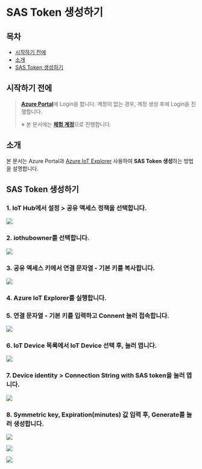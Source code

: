 # SAS Token 생성하기



## 목차

- [시작하기 전에](#Prerequisites)
- [소개](#Introduction)
- [SAS Token 생성하기](#Create_Sas_Token)



<a name="Prerequisites"></a>
## 시작하기 전에

> [**Azure Portal**][Link-Azure-Portal]에 Login을 합니다. 계정이 없는 경우, 계정 생성 후에 Login을 진행합니다.
>
> ※ 본 문서에는 [**체험 계정**][Link-Azure-Account-Free]으로 진행합니다.



<a name="Introduction"></a>
## 소개

본 문서는 Azure Portal과 [Azure IoT Explorer][Link-Azure_IoT_Explorer] 사용하여 **SAS Token 생성**하는 방법을 설명합니다.



<a name="Create_Sas_Token"></a>
## SAS Token 생성하기

### 1. IoT Hub에서 **설정** > **공유 액세스 정책**을 선택합니다.

![][Link-Create_Sas_Token_1]

### 2. **iothubowner**를 선택합니다.

![][Link-Create_Sas_Token_2]

### 3. 공유 엑세스 키에서 **연결 문자열 - 기본 키**를 복사합니다.

![][Link-Create_Sas_Token_3]

### 4. **Azure IoT Explorer**를 실행합니다.

### 5. **연결 문자열 - 기본 키**를 입력하고 **Connent** 눌러 접속합니다.

![][Link-Create_Sas_Token_4]

### 6. IoT Device 목록에서 IoT Device 선택 후, 눌러 엽니다.

![][Link-Create_Sas_Token_5]

### 7. **Device identity** > **Connection String with SAS token**을 눌러 엽니다.

![][Link-Create_Sas_Token_6]

### 8. **Symmetric key**, **Expiration(minutes)** 값 입력 후, **Generate**를 눌러 생성합니다.

![][Link-Create_Sas_Token_8]

![][Link-Create_Sas_Token_9]

![][Link-Create_Sas_Token_10]



[Link-Azure-Portal]: https://portal.azure.com/
[Link-Azure_IoT_Explorer]: https://github.com/Azure/azure-iot-explorer/releases
[Link-Azure-Account-Free]: https://azure.microsoft.com/ko-kr/free/
[Link-Create_Sas_Token_1]: https://github.com/Wiznet/azure-iot-kr/blob/master/images/azure_iot_explorer_create_sas_token_1.png
[Link-Create_Sas_Token_2]: https://github.com/Wiznet/azure-iot-kr/blob/master/images/azure_iot_explorer_create_sas_token_2.png
[Link-Create_Sas_Token_3]: https://github.com/Wiznet/azure-iot-kr/blob/master/images/azure_iot_explorer_create_sas_token_3.png
[Link-Create_Sas_Token_4]: https://github.com/Wiznet/azure-iot-kr/blob/master/images/azure_iot_explorer_create_sas_token_4.png
[Link-Create_Sas_Token_5]: https://github.com/Wiznet/azure-iot-kr/blob/master/images/azure_iot_explorer_create_sas_token_5.png
[Link-Create_Sas_Token_6]: https://github.com/Wiznet/azure-iot-kr/blob/master/images/azure_iot_explorer_create_sas_token_6.png
[Link-Create_Sas_Token_8]: https://github.com/Wiznet/azure-iot-kr/blob/master/images/azure_iot_explorer_create_sas_token_8.png
[Link-Create_Sas_Token_9]: https://github.com/Wiznet/azure-iot-kr/blob/master/images/azure_iot_explorer_create_sas_token_9.png
[Link-Create_Sas_Token_10]: https://github.com/Wiznet/azure-iot-kr/blob/master/images/azure_iot_explorer_create_sas_token_10.png